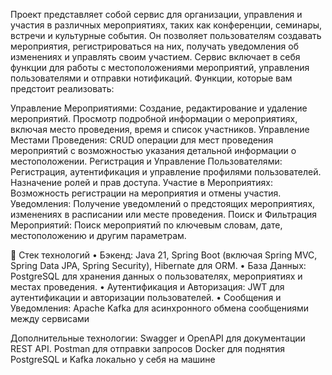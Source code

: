 Проект представляет собой сервис для организации, управления и участия в различных мероприятиях, таких как конференции, семинары, встречи и культурные события. Он позволяет пользователям создавать мероприятия, регистрироваться на них, получать уведомления об изменениях и управлять 
своим участием. Сервис включает в себя функции для работы с местоположениями мероприятий, управления пользователями и отправки нотификаций.
Функции, которые вам предстоит реализовать:

Управление Мероприятиями:
Создание, редактирование и удаление мероприятий.
Просмотр подробной информации о мероприятиях, включая место проведения, время и список участников.
Управление Местами Проведения: CRUD операции для мест проведения мероприятий с возможностью указания детальной информации о местоположении.
Регистрация и Управление Пользователями:
Регистрация, аутентификация и управление профилями пользователей.
Назначение ролей и прав доступа.
Участие в Мероприятиях: Возможность регистрации на мероприятия и отмены участия.
Уведомления: Получение уведомлений о предстоящих мероприятиях, изменениях в расписании или месте проведения.
Поиск и Фильтрация Мероприятий: Поиск мероприятий по ключевым словам, дате, местоположению и другим параметрам.

📝 Стек технологий
• Бэкенд: Java 21, Spring Boot (включая Spring MVC, Spring Data JPA, Spring Security), Hibernate для ORM.
• База Данных: PostgreSQL для хранения данных о пользователях, мероприятиях и местах проведения.
• Аутентификация и Авторизация: JWT для аутентификации и авторизации пользователей.
• Сообщения и Уведомления: Apache Kafka для асинхронного обмена сообщениями между сервисами

Дополнительные технологии:
Swagger и OpenAPI для документации REST API.
Postman для отправки запросов
Docker для поднятия PostgreSQL и Kafka локально у себя на машине

